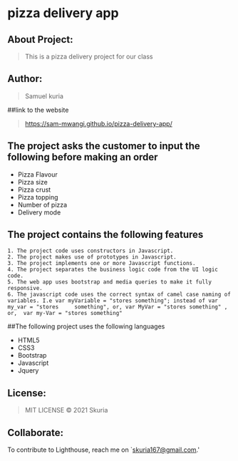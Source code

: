 # pizza delivery app

## About Project:
>This is a pizza delivery project for our class

## Author:
> Samuel kuria

##link to the website
 > https://sam-mwangi.github.io/pizza-delivery-app/

## The project asks the customer to input the following before making an order

 * Pizza Flavour  
 * Pizza size  
 * Pizza crust  
 * Pizza topping
 * Number of pizza
 * Delivery mode  

## The project contains the following features

    1. The project code uses constructors in Javascript.
    2. The project makes use of prototypes in Javascript.
    3. The project implements one or more Javascript functions.
    4. The project separates the business logic code from the UI logic code.
    5. The web app uses bootstrap and media queries to make it fully responsive.
    6. The javascript code uses the correct syntax of camel case naming of variables. I.e var myVariable = "stores something"; instead of var my_var = "stores     something", or, var MyVar = "stores something" , or,  var my-Var = "stores something"
    


##The following project uses the following languages
* HTML5
* CSS3
* Bootstrap
* Javascript
* Jquery

## License:
>MIT LICENSE &copy; 2021 Skuria

## Collaborate:
To contribute to Lighthouse, reach me on `skuria167@gmail.com.'
      
